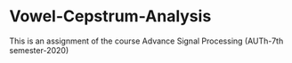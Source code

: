 # Vowel-Cepstrum-Analysis
This is an assignment of the course Advance Signal Processing (AUTh-7th semester-2020)
